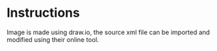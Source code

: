 Instructions
============

Image is made using draw.io, the source xml file can be imported and modified using their online tool.



